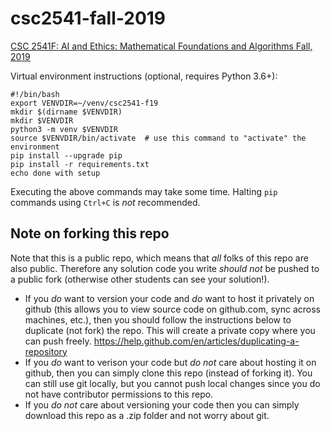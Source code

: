 # csc2541-fall-2019
[CSC 2541F: AI and Ethics: Mathematical Foundations and Algorithms Fall,
2019](http://www.cs.toronto.edu/~toni/Courses/Fairness/fair.html)

Virtual environment instructions (optional, requires Python 3.6+):
```
#!/bin/bash
export VENVDIR=~/venv/csc2541-f19
mkdir $(dirname $VENVDIR)
mkdir $VENVDIR
python3 -m venv $VENVDIR
source $VENVDIR/bin/activate  # use this command to "activate" the environment
pip install --upgrade pip
pip install -r requirements.txt
echo done with setup
```

Executing the above commands may take some time.
Halting `pip` commands using `Ctrl+C` is _not_ recommended.

## Note on forking this repo
Note that this is a public repo, which means that _all_ folks of this repo are also public. 
Therefore any solution code you write _should not_ be pushed to a public fork (otherwise other students can see your solution!). 
* If you _do_ want to version your code and _do_ want to host it privately on github (this allows you to view source code on github.com, sync across machines, etc.), then you should follow the instructions below to duplicate (not fork) the repo.
This will create a private copy where you can push freely.
https://help.github.com/en/articles/duplicating-a-repository
* If you _do_ want to verison your code but _do not_ care about hosting it on github, then you can simply clone this repo (instead of forking it). You can still use git locally, but you cannot push local changes since you do not have contributor permissions to this repo.
* If you _do not_ care about versioning your code then you can simply download this repo as a .zip folder and not worry about git.
